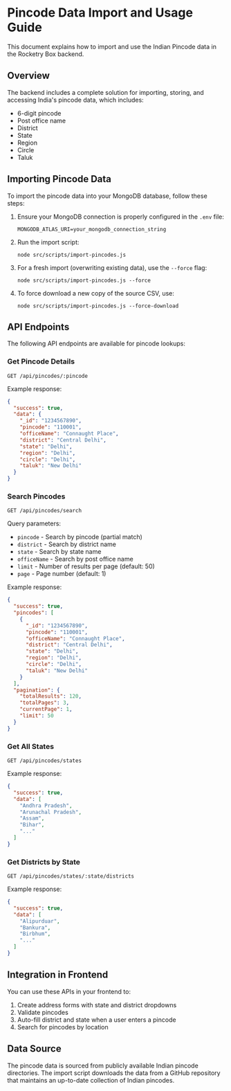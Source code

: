 # Pincode Data Import and Usage Guide

This document explains how to import and use the Indian Pincode data in the Rocketry Box backend.

## Overview

The backend includes a complete solution for importing, storing, and accessing India's pincode data, which includes:
- 6-digit pincode
- Post office name
- District
- State
- Region
- Circle
- Taluk

## Importing Pincode Data

To import the pincode data into your MongoDB database, follow these steps:

1. Ensure your MongoDB connection is properly configured in the `.env` file:
   ```
   MONGODB_ATLAS_URI=your_mongodb_connection_string
   ```

2. Run the import script:
   ```
   node src/scripts/import-pincodes.js
   ```

3. For a fresh import (overwriting existing data), use the `--force` flag:
   ```
   node src/scripts/import-pincodes.js --force
   ```

4. To force download a new copy of the source CSV, use:
   ```
   node src/scripts/import-pincodes.js --force-download
   ```

## API Endpoints

The following API endpoints are available for pincode lookups:

### Get Pincode Details

```
GET /api/pincodes/:pincode
```

Example response:
```json
{
  "success": true,
  "data": {
    "_id": "1234567890",
    "pincode": "110001",
    "officeName": "Connaught Place",
    "district": "Central Delhi",
    "state": "Delhi",
    "region": "Delhi",
    "circle": "Delhi",
    "taluk": "New Delhi"
  }
}
```

### Search Pincodes

```
GET /api/pincodes/search
```

Query parameters:
- `pincode` - Search by pincode (partial match)
- `district` - Search by district name
- `state` - Search by state name
- `officeName` - Search by post office name
- `limit` - Number of results per page (default: 50)
- `page` - Page number (default: 1)

Example response:
```json
{
  "success": true,
  "pincodes": [
    {
      "_id": "1234567890",
      "pincode": "110001",
      "officeName": "Connaught Place",
      "district": "Central Delhi",
      "state": "Delhi",
      "region": "Delhi",
      "circle": "Delhi",
      "taluk": "New Delhi"
    }
  ],
  "pagination": {
    "totalResults": 120,
    "totalPages": 3,
    "currentPage": 1,
    "limit": 50
  }
}
```

### Get All States

```
GET /api/pincodes/states
```

Example response:
```json
{
  "success": true,
  "data": [
    "Andhra Pradesh",
    "Arunachal Pradesh",
    "Assam",
    "Bihar",
    "..."
  ]
}
```

### Get Districts by State

```
GET /api/pincodes/states/:state/districts
```

Example response:
```json
{
  "success": true,
  "data": [
    "Alipurduar",
    "Bankura",
    "Birbhum",
    "..."
  ]
}
```

## Integration in Frontend

You can use these APIs in your frontend to:
1. Create address forms with state and district dropdowns
2. Validate pincodes
3. Auto-fill district and state when a user enters a pincode
4. Search for pincodes by location

## Data Source

The pincode data is sourced from publicly available Indian pincode directories. The import script downloads the data from a GitHub repository that maintains an up-to-date collection of Indian pincodes. 